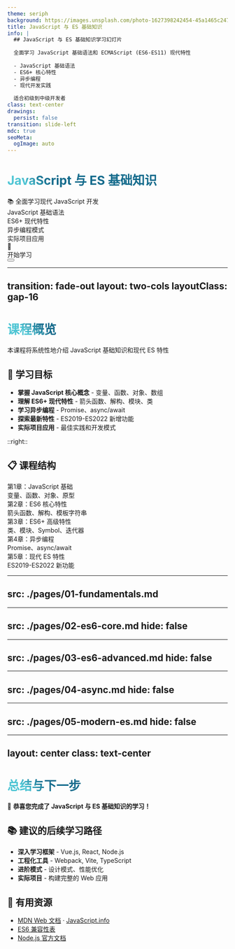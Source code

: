 ```yaml
---
theme: seriph
background: https://images.unsplash.com/photo-1627398242454-45a1465c2479?ixlib=rb-4.0.3&ixid=M3wxMjA3fDB8MHxwaG90by1wYWdlfHx8fGVufDB8fHx8fA%3D%3D&auto=format&fit=crop&w=2074&q=80
title: JavaScript 与 ES 基础知识
info: |
  ## JavaScript 与 ES 基础知识学习幻灯片
  
  全面学习 JavaScript 基础语法和 ECMAScript (ES6-ES11) 现代特性
  
  - JavaScript 基础语法
  - ES6+ 核心特性
  - 异步编程
  - 现代开发实践
  
  适合初级到中级开发者
class: text-center
drawings:
  persist: false
transition: slide-left
mdc: true
seoMeta:
  ogImage: auto
---
```


# JavaScript 与 ES 基础知识

<div class="text-2xl mb-8 opacity-80">
  📚 全面学习现代 JavaScript 开发
</div>

<div class="grid grid-cols-2 gap-8 items-center">
  <div class="text-left space-y-4">
    <div class="flex items-center space-x-3">
      <div class="w-3 h-3 bg-blue-500 rounded-full"></div>
      <span>JavaScript 基础语法</span>
    </div>
    <div class="flex items-center space-x-3">
      <div class="w-3 h-3 bg-green-500 rounded-full"></div>
      <span>ES6+ 现代特性</span>
    </div>
    <div class="flex items-center space-x-3">
      <div class="w-3 h-3 bg-purple-500 rounded-full"></div>
      <span>异步编程模式</span>
    </div>
    <div class="flex items-center space-x-3">
      <div class="w-3 h-3 bg-orange-500 rounded-full"></div>
      <span>实际项目应用</span>
    </div>
  </div>
  
  <div class="text-6xl">
    🚀
  </div>
</div>

<div @click="$slidev.nav.next" class="mt-12 py-3 px-6 bg-blue-600 text-white rounded-lg cursor-pointer hover:bg-blue-700 transition-colors inline-block">
  开始学习 <carbon:arrow-right class="inline" />
</div>

<div class="abs-br m-6 text-xl">
  <button @click="$slidev.nav.openInEditor()" title="在编辑器中打开" class="slidev-icon-btn">
    <carbon:edit />
  </button>
</div>

<!--
这是一个专门为学习 JavaScript 和 ES 特性设计的交互式幻灯片。
通过实际代码示例和动手练习，帮助开发者掌握现代 JavaScript 开发技能。
-->

---
transition: fade-out
layout: two-cols
layoutClass: gap-16
---

# 课程概览

本课程将系统性地介绍 JavaScript 基础知识和现代 ES 特性

## 🎯 学习目标

- **掌握 JavaScript 核心概念** - 变量、函数、对象、数组
- **理解 ES6+ 现代特性** - 箭头函数、解构、模块、类
- **学习异步编程** - Promise、async/await
- **探索最新特性** - ES2019-ES2022 新增功能
- **实际项目应用** - 最佳实践和开发模式

::right::

## 📋 课程结构

<div class="space-y-4">
  <div class="bg-blue-50 p-4 rounded-lg border-l-4 border-blue-500">
    <div class="font-bold text-blue-800">第1章：JavaScript 基础</div>
    <div class="text-sm text-blue-600">变量、函数、对象、原型</div>
  </div>
  
  <div class="bg-green-50 p-4 rounded-lg border-l-4 border-green-500">
    <div class="font-bold text-green-800">第2章：ES6 核心特性</div>
    <div class="text-sm text-green-600">箭头函数、解构、模板字符串</div>
  </div>
  
  <div class="bg-purple-50 p-4 rounded-lg border-l-4 border-purple-500">
    <div class="font-bold text-purple-800">第3章：ES6+ 高级特性</div>
    <div class="text-sm text-purple-600">类、模块、Symbol、迭代器</div>
  </div>
  
  <div class="bg-orange-50 p-4 rounded-lg border-l-4 border-orange-500">
    <div class="font-bold text-orange-800">第4章：异步编程</div>
    <div class="text-sm text-orange-600">Promise、async/await</div>
  </div>
  
  <div class="bg-red-50 p-4 rounded-lg border-l-4 border-red-500">
    <div class="font-bold text-red-800">第5章：现代 ES 特性</div>
    <div class="text-sm text-red-600">ES2019-ES2022 新功能</div>
  </div>
</div>

<style>
h1 {
  background-color: #2B90B6;
  background-image: linear-gradient(45deg, #4EC5D4 10%, #146b8c 20%);
  background-size: 100%;
  -webkit-background-clip: text;
  -moz-background-clip: text;
  -webkit-text-fill-color: transparent;
  -moz-text-fill-color: transparent;
}
</style>

---
src: ./pages/01-fundamentals.md
---

---
src: ./pages/02-es6-core.md
hide: false
---

---
src: ./pages/03-es6-advanced.md
hide: false
---

---
src: ./pages/04-async.md
hide: false
---

---
src: ./pages/05-modern-es.md
hide: false
---

---
layout: center
class: text-center
---

# 总结与下一步

🎉 **恭喜您完成了 JavaScript 与 ES 基础知识的学习！**

## 📚 建议的后续学习路径

- **深入学习框架** - Vue.js, React, Node.js
- **工程化工具** - Webpack, Vite, TypeScript
- **进阶模式** - 设计模式、性能优化
- **实际项目** - 构建完整的 Web 应用

## 🔗 有用资源

- [MDN Web 文档](https://developer.mozilla.org) · [JavaScript.info](https://javascript.info)
- [ES6 兼容性表](https://kangax.github.io/compat-table/es6/)
- [Node.js 官方文档](https://nodejs.org)

<PoweredBySlidev mt-10 />